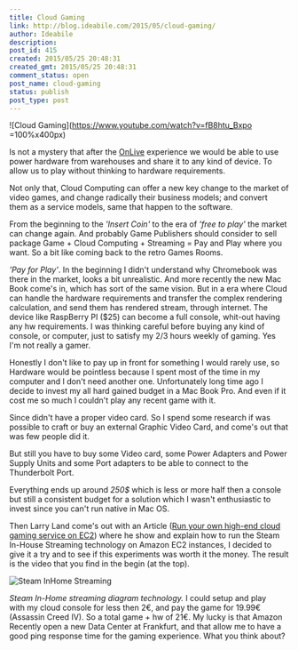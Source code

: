 ```yaml
---
title: Cloud Gaming
link: http://blog.ideabile.com/2015/05/cloud-gaming/
author: Ideabile
description: 
post_id: 415
created: 2015/05/25 20:48:31
created_gmt: 2015/05/25 20:48:31
comment_status: open
post_name: cloud-gaming
status: publish
post_type: post
---
```


![Cloud Gaming](https://www.youtube.com/watch?v=fB8htu_Bxpo =100%x400px)

Is not a mystery that after the [OnLive](http://onlive.com/) experience we would be able to use power hardware from warehouses and share it to any kind of device. To allow us to play without thinking to hardware requirements. 

Not only that, Cloud Computing can offer a new key change to the market of video games, and change radically their business models; and convert them as a service models, same that happen to the software.

From the beginning to the _'Insert Coin'_ to the era of _'free to play'_ the market can change again. And probably Game Publishers should consider to sell package Game + Cloud Computing + Streaming = Pay and Play where you want. So a bit like coming back to the retro Games Rooms.

_'Pay for Play'_. In the beginning I didn't understand why Chromebook was there in the market, looks a bit unrealistic. And more recently the new Mac Book come's in, which has sort of the same vision. But in a era where Cloud can handle the hardware requirements and transfer the complex rendering calculation, and send them has rendered stream, through internet. The device like RaspBerry PI ($25) can become a full console, whit-out having any hw requirements. I was thinking careful before buying any kind of console, or computer, just to satisfy my 2/3 hours weekly of gaming. Yes I'm not really a gamer. 

Honestly I don't like to pay up in front for something I would rarely use, so Hardware would be pointless because I spent most of the time in my computer and I don't need another one. Unfortunately long time ago I decide to invest my all hard gained budget in a Mac Book Pro. And even if it cost me so much I couldn't play any recent game with it.

Since didn't have a proper video card. So I spend some research if was possible to craft or buy an external Graphic Video Card, and come's out that was few people did it. 

But still you have to buy some Video card, some Power Adapters and Power Supply Units and some Port adapters to be able to connect to the Thunderbolt Port. 

Everything ends up around _250$_ which is less or more half then a console but still a consistent budget for a solution which I wasn't enthusiastic to invest since you can't run native in Mac OS. 

Then Larry Land come's out with an Article ([Run your own high-end cloud gaming service on EC2](http://lg.io/2015/04/12/run-your-own-high-end-cloud-gaming-service-on-ec2.html)) where he show and explain how to run the Steam In-House Streaming technology on Amazon EC2 instances, I decided to give it a try and to see if this experiments was worth it the money. The result is the video that you find in the begin (at the top). 

![Steam InHome Streaming](http://media.steampowered.com/apps/steamhardware/InHomeStreamingDiagram_t.jpg)

_Steam In-Home streaming diagram technology._ I could setup and play with my cloud console for less then 2€, and pay the game for 19.99€ (Assassin Creed IV). So a total game + hw of 21€. My lucky is that Amazon Recently open a new Data Center at Frankfurt, and that allow me to have a good ping response time for the gaming experience. What you think about?
